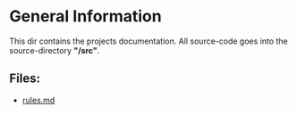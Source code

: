 # General Information

This dir contains the projects documentation.
All source-code goes into the source-directory **"/src"**.

## Files:

- [rules.md](https://github.com/FelixSchladt/kniffel/edit/main/doc/rules.md)



